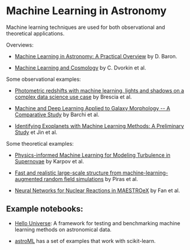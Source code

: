# Machine Learning in Astronomy

Machine learning techniques are used for both observational and theoretical applications.

Overviews:

* [Machine Learning in Astronomy: A Practical Overview](https://arxiv.org/pdf/1904.07248.pdf) by D. Baron.

* [Machine Learning and Cosmology](https://arxiv.org/pdf/2203.08056.pdf) by C. Dvorkin et al.

Some observational examples:

* [Photometric redshifts with machine learning, lights and shadows on a complex data science use case](https://arxiv.org/abs/2104.06774) by Brescia et al.

* [Machine and Deep Learning Applied to Galaxy Morphology -- A Comparative Study](https://arxiv.org/abs/1901.07047) by Barchi et al.

* [Identifying Exoplanets with Machine Learning Methods: A Preliminary Study](https://arxiv.org/abs/2204.00721) et Jin et al.

Some theoretical examples:

* [Physics-informed Machine Learning for Modeling Turbulence in Supernovae](https://iopscience.iop.org/article/10.3847/1538-4357/ac88cc/pdf) by Karpov et al.

* [Fast and realistic large-scale structure from machine-learning-augmented random field simulations](https://arxiv.org/abs/2205.07898) by Piras et al.

* [Neural Networks for Nuclear Reactions in MAESTROeX](https://iopscience.iop.org/article/10.3847/1538-4357/ac9a4b) by Fan et al.

## Example notebooks:

* [Hello Universe](https://archive.stsci.edu/hello-universe): A framework for
  testing and benchmarking machine learning methods on astronomical data.

* [astroML](https://www.astroml.org/) has a set of examples that work with
  scikit-learn.
 